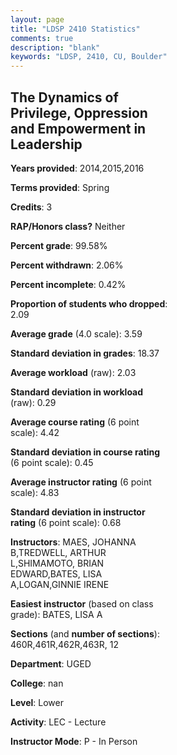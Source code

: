 ```yaml
---
layout: page
title: "LDSP 2410 Statistics"
comments: true
description: "blank"
keywords: "LDSP, 2410, CU, Boulder"
--- 
```

<head>
<script src="https://ajax.googleapis.com/ajax/libs/jquery/2.1.3/jquery.min.js"></script>
<script src="https://dl.dropboxusercontent.com/s/pc42nxpaw1ea4o9/highcharts.js?dl=0"></script>
<!-- <script src="../assets/js/highcharts.js"></script> -->
<style type="text/css">@font-face {
	font-family: "Bebas Neue";
	src: url(https://www.filehosting.org/file/details/544349/BebasNeue%20Regular.otf) format("opentype");
	}
	h1.Bebas { 
		font-family: "Bebas Neue", Verdana, Tahoma;
	}
</style>
</head>
<body>
	<div id="container" style="float: right; width: 45%; height: 88%; margin-left: 2.5%; margin-right: 2.5%;"></div>
	<script language="JavaScript">
		$(document).ready(function() {
		var chart = {type: 'column'};
		var title = {text: 'Grade Distribution'};
		var xAxis = {categories: ['A','B','C','D','F'],crosshair: true};
		var yAxis = {min: 0,title: {text: 'Percentage'}};
		var tooltip = {headerFormat: '<center><b><span style="font-size:20px">{point.key}</span></b></center>',
		               pointFormat: '<td style="padding:0"><b>{point.y:.1f}%</b></td>',
		               footerFormat: '</table>',shared: true,useHTML: true};
		var plotOptions = {column: {pointPadding: 0.0,borderWidth: 0}};  
		var credits = {enabled: false};var series= [{name: 'Percent',data: [73.39,19.31,5.58,1.29,0.43,]}];
		var json = {};
		json.chart = chart;
		json.title = title;
		json.tooltip = tooltip;
		json.xAxis = xAxis;
		json.yAxis = yAxis;  
		json.series = series;
		json.plotOptions = plotOptions;  
		json.credits = credits;
		$('#container').highcharts(json);
	});
	</script>
</body>
			   
## The Dynamics of Privilege, Oppression and Empowerment in Leadership

**Years provided**: 2014,2015,2016

**Terms provided**: Spring

**Credits**: 3

**RAP/Honors class?** Neither

**Percent grade**: 99.58%

**Percent withdrawn**: 2.06%

**Percent incomplete**: 0.42%

**Proportion of students who dropped**: 2.09

**Average grade** (4.0 scale): 3.59

**Standard deviation in grades**: 18.37

**Average workload** (raw): 2.03

**Standard deviation in workload** (raw): 0.29

**Average course rating** (6 point scale): 4.42

**Standard deviation in course rating** (6 point scale): 0.45

**Average instructor rating** (6 point scale): 4.83

**Standard deviation in instructor rating** (6 point scale): 0.68

**Instructors**: MAES, JOHANNA B,TREDWELL, ARTHUR L,SHIMAMOTO, BRIAN EDWARD,BATES, LISA A,LOGAN,GINNIE IRENE

**Easiest instructor** (based on class grade): BATES, LISA A

**Sections** (and **number of sections**): 460R,461R,462R,463R, 12

**Department**: UGED

**College**: nan

**Level**: Lower

**Activity**: LEC - Lecture

**Instructor Mode**: P  - In Person
